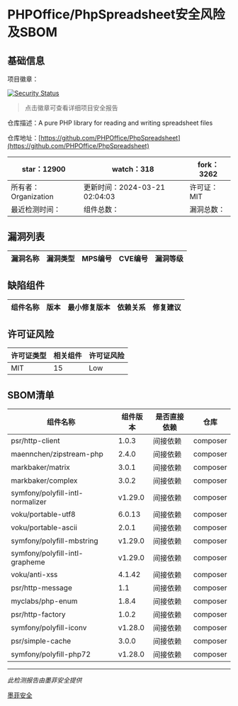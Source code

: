 # PHPOffice/PhpSpreadsheet安全风险及SBOM

## 基础信息

项目徽章：

[![Security Status](https://www.murphysec.com/platform3/v31/badge/1770523574161420288.svg)](https://www.murphysec.com/console/report/1692241076500189184/1770523574161420288)

> 点击徽章可查看详细项目安全报告

仓库描述：A pure PHP library for reading and writing spreadsheet files

仓库地址：[https://github.com/PHPOffice/PhpSpreadsheet](https://github.com/PHPOffice/PhpSpreadsheet)

| star：12900 | watch：318 | fork：3262 |
| ----------- | -------------- | ------------ |
| 所有者：Organization | 更新时间：2024-03-21 02:04:03 | 许可证：MIT |
| 最近检测时间： | 组件总数： | 漏洞总数： |




## 漏洞列表

| 漏洞名称 | 漏洞类型 | MPS编号 | CVE编号 | 漏洞等级 |
| ------- | ------ | ------- | ------ | ----- |





## 缺陷组件

| 组件名称 | 版本 | 最小修复版本 | 依赖关系 | 修复建议 |
| -------- | ---- | ------------ | -------- | -------- |





## 许可证风险

| 许可证类型 | 相关组件 | 许可证风险 |
| ---------- | -------- | ---------- |
|MIT|15|Low|




## SBOM清单

| 组件名称 | 组件版本 | 是否直接依赖 | 仓库 |
| -------- | -------- | ------------ | ---- |
|psr/http-client|1.0.3|间接依赖|composer|
|maennchen/zipstream-php|2.4.0|间接依赖|composer|
|markbaker/matrix|3.0.1|间接依赖|composer|
|markbaker/complex|3.0.2|间接依赖|composer|
|symfony/polyfill-intl-normalizer|v1.29.0|间接依赖|composer|
|voku/portable-utf8|6.0.13|间接依赖|composer|
|voku/portable-ascii|2.0.1|间接依赖|composer|
|symfony/polyfill-mbstring|v1.29.0|间接依赖|composer|
|symfony/polyfill-intl-grapheme|v1.29.0|间接依赖|composer|
|voku/anti-xss|4.1.42|间接依赖|composer|
|psr/http-message|1.1|间接依赖|composer|
|myclabs/php-enum|1.8.4|间接依赖|composer|
|psr/http-factory|1.0.2|间接依赖|composer|
|symfony/polyfill-iconv|v1.28.0|间接依赖|composer|
|psr/simple-cache|3.0.0|间接依赖|composer|
|symfony/polyfill-php72|v1.28.0|间接依赖|composer|


------

*此检测报告由墨菲安全提供*

[墨菲安全](www.murphysec.com)